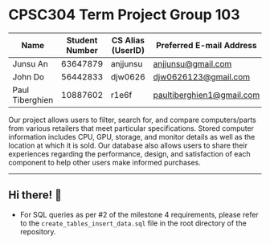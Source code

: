# CPSC304 Term Project Group 103

| Name             | Student Number | CS Alias (UserID) | Preferred E-mail Address   |
|------------------|----------------|-------------------|----------------------------|
|      Junsu An    |    63647879    |      anjjunsu     |      anjjunsu@gmail.com    |
|      John Do     |    56442833    |       djw0626     |    djw0626123@gmail.com    |
| Paul Tiberghien  |    10887602    |       r1e6f       | paultiberghien1@gmail.com  |

Our project allows users to filter, search for, and compare computers/parts from various retailers that meet particular specifications. Stored computer information includes CPU, GPU, storage, and monitor details as well as the location at which it is sold. Our database also allows users to share their experiences regarding the performance, design, and satisfaction of each component to help other users make informed purchases.

---

## Hi there! 👋

- For SQL queries as per #2 of the milestone 4 requirements, please refer to the `create_tables_insert_data.sql` file in the root directory of the repository.
